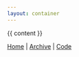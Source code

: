 ```yaml
---
layout: container
---
```

{{ content }}

[Home](http://flaviusb.net)   |   [Archive](http://flaviusb.net/blog)   |   [Code](http://github.com/flaviusb)
